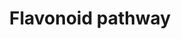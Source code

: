 ---
annotations:
- type: Pathway Ontology
  value: classic metabolic pathway
- type: Pathway Ontology
  value: flavonoid biosynthetic pathway
authors:
- Kozo2
- Afukushima
- Egonw
- AlexanderPico
- Khanspers
- DeSl
- Tokimatsu
- Mkutmon
description: Pathway describing the flavonoid biosynthesis.
last-edited: 2021-05-27
organisms:
- Arabidopsis thaliana
redirect_from:
- /index.php/Pathway:WP3620
- /instance/WP3620
schema-jsonld:
- '@context': https://schema.org/
  '@id': https://wikipathways.github.io/pathways/WP3620.html
  '@type': Dataset
  creator:
    '@type': Organization
    name: WikiPathways
  description: Pathway describing the flavonoid biosynthesis.
  keywords:
  - Q 3-Rha
  - C 3-(2'-Xyl-6'-Cou)Glc
  - I 3-(2''Rha)Glc
  - Pelargonidin
  - Q 3-Rha-7-Glc
  - 3-O-Methylquercetin
  - Q 3-Glc-7-Rha
  - Isorhamnetin
  - Prunin
  - '[Epicatechin-(4beta->8)]4-epicatechin'
  - Dihydroquercetin
  - K 3-(6'-Rha)Glc
  - A3
  - 5,7-Dimethoxyapigenin
  - I 3-Rha-7-Glc
  - CHI
  - A10
  - A4
  - A1
  - C 3-Glc-5-Glc
  - C 3-(6'-Cou)Glc-5-(6'-Mal)Glc
  - Epiafzelechin
  - Q 3-Ara
  - K 3-Gal-7-Rha
  - K 3-Glc
  - K 3-Glc-7-Rha
  - Luteolin 4',7-diglucoside
  - Afzelechin
  - Naringenin chalcone
  - Epicatechin-(4beta->8)5-epicatechin
  - A8
  - Q 3-Glc
  - A5
  - I 3-Glc
  - K 3-Rha-7-Glc
  - K 3-Ara-7-Rha
  - Apigenin 7-rutinoside
  - K 3-Rha
  - Acacetin
  - Luteolin
  - Naringenin
  - Hesperidin
  - Cyanidin 3-sophoroside
  - 6-Methoxyluteolin
  - K 3-(2'-Rha)Glc
  - Hesperetin 7-glucoside
  - Q 3-Glc-7-Glc
  - K 3-Gal
  - A7
  - Diosmetin 7-rutinoside
  - Diosmetin 7-neohesperidoside
  - Luteolin 4'-glucoside
  - K 3-(6'-Cou)Glc
  - Diosmetin 7-glucoside
  - Q 3-(6'-Rha)Glc-7-Rha
  - I 3-Glc-7-Rha
  - Naringenin 4'-O-glucoside
  - Eriodictyol
  - I 3-(6'-Rha)Glc
  - K 3-(6'-Glu)Glu-7-Rha
  - Scutellarein
  - CHS
  - 4'-Methylluteolin
  - (+)-epicatechin
  - Quercetin
  - Naringin
  - A11
  - K 7-(2'-Rha)Glc
  - 6-Hydroxluteolin
  - Scutellarein 7-glucuronide
  - K 3-Rha-7-Rha
  - epicatechin heptamer
  - Luteolin 5,7-diglucoside
  - Apigenin 7,4'-dimethyl ether
  - C 3-Glc
  - Q 7-Glc
  - Q 3-(6'-Rha)Glc
  - K 3-(6'-Glu)Glu
  - Cyanidin
  - Catechin
  - p-Coumaroyl-CoA
  - Apigenin
  - I 3-Rha
  - C 3-(6'-Cou)Glc-5-Glc
  - I 3-Rha-7-Rha
  - A6
  - Kaempferol
  - Homoeriodictyol
  - K 3-(6'-(2''-Rha)Rha)Gal
  - K 3-Ara
  - Procyanidin C1
  - Genkwanin
  - Cinnamtannin A1
  - C 3-(6'-Cou)Glc
  - Q 3-Ara-7-Rha
  - I 3-(2'-Rha)Glc-7-Rha
  - I 3-Ara
  - Q 3-(2'-Rha)Glc-7-Glc
  - A2
  - Q 3-Rha-7-Rha
  - Leucocyanidin
  - K 3-(2'-Rha)Glc-7-Rha
  - I 3-Ara-7-Rha
  - C 3-Glc-2'-Xyl
  - Luteolin 3',7-diglucoside
  - Q 3-(2'-Rha)Glc
  - Luteolin 7-glucoside
  - Dihydrokaempferol
  - K 3-Glc-7-Glc
  - K 3-(6'-Rha)Gal
  - Procyanidin B2
  - Hesperetin
  - Leucopelargonidin
  - Cosmosiin
  - K 7-Glc
  - Hesperetin 7-neohesperidoside
  - A9
  license: CC0
  name: Flavonoid pathway
seo: CreativeWork
title: Flavonoid pathway
wpid: WP3620
---